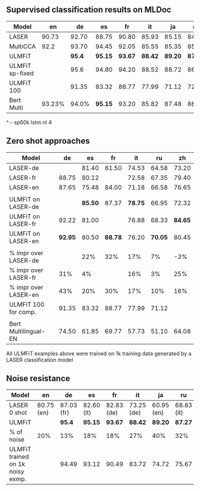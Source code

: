 
## Supervised classification results on MLDoc
| Model          |   en      |   de      |   es      |   fr      |   it      |   ja      |   ru      |   zh       |
|----------------|-----------|-----------|-----------|-----------|-----------|-----------|-----------|------------|
|LASER           |   90.73   |   92.70   |   88.75   |   90.80   |   85.93   |   85.15   |   84.65   |  88.98     |
|MultiCCA        |   92.2    |   93.70   |   94.45   |   92.05   |   85.55   |   85.35   |   85.65   |  87.30     |
|ULMFiT          |           |  **95.4** | **95.15**   | **93.67** | **88.42** | **89.20** | **87.27** | 90.20  |
|ULMFiT sp-fixed |           |    95.6   |   94.80   |   94.20   |   88.52   |   88.72   |   86.85   |   90.47    | 
|ULMFiT 100      |           |   91.35   |  83.32    | 88.77     |  77.99     |  71.12    |  72.20   | |
|Bert Multi      |  93.23%   |   94.0%   | **95.15** |  93.20    |  85.82     |  87.48    |  86.85   | **90.72**  |

^ - sp60k lstm nl 4

## Zero shot approaches

| Model                |    de      |    es      |   fr      |   it      |   ru      |   zh      |
|----------------------|------------|------------|-----------|-----------|-----------|-----------|
| LASER-de             |            |    81.40   |   81.50   |   74.53   |   64.58   |   73.20   |
| LASER-fr             |    88.75   |    80.12   |           |   72.58   |   67.35   |   79.40   |
| LASER-en             |    87.65   |    75.48   |   84.00   |   71.18   |   66.58   |   76.65   |
|                      |            |            |           |           |           |           |
| ULMFiT on LASER-de   |            |  **85.50** |   87.37   | **78.75** |   66.95   |   72.32   |
| ULMFiT on LASER-fr   |    92.22   |    81.00   |           |   76.88   |   68.33   | **84.65** |
| ULMFiT on LASER-en   |  **92.95** |    80.50   | **88.78** |   76.20   | **70.05** |   80.45   |
|                      |            |            |           |           |           |           |
| % impr over LASER-de |            |    22%     |   32%     |   17%     |   7%      |  *-3%*    |
| % impr over LASER-fr |    31%     |    4%      |           |   16%     |   3%      |   25%     |
| % impr over LASER-en |    43%     |    20%     |   30%     |   17%     |   10%     |   16%     |
| ULMFiT 100 for comp. |    91.35   |    83.32   |   88.77   |   77.99   |   71.12   |           |
|                      |            |            |           |           |           |           |
| Bert Multilingual-EN |    74.50   |   61.85    |   69.77   |   57.73   |   51.10   |  64.08    |

All ULMFiT examples above were trained on 1k training data generated by a LASER classification model 

## Noise resistance

| Model                           |   en       |   de      |   es      |   fr      |   it      |   ja      |   ru      |   zh       |
|---------------------------------|------------|-----------|-----------|-----------|-----------|-----------|-----------|------------|
|LASER 0 shot                     | 80.75 (en) | 87.03 (fr)| 82.60 (it)| 82.83 (de)| 73.25 (de)| 60.95 (en)| 68.83 (it)| 72.90 (de) |
|ULMFiT                           |            |  **95.4** | **95.15** | **93.67** | **88.42** | **89.20** | **87.27** |            | 
| % of noise                      | 20%        |   13%     |  18%      | 18%       | 27%       | 40%       | 32%       | 28%        | 
|ULMFiT trained on 1k noisy exmp. |            |   94.49   |  93.12    | 90.49     | 83.72     | 74.72     | 75.67     | |

